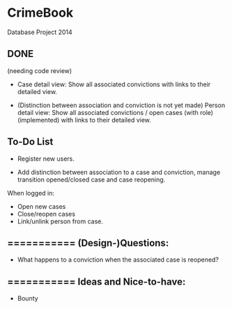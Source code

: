 CrimeBook
=========

Database Project 2014

DONE
-----------
(needing code review)

- Case detail view: Show all associated convictions with links to their detailed view.

- (Distinction between association and conviction is not yet made) Person detail view: Show all associated convictions / open cases (with role) (implemented) with links to their detailed view.


To-Do List
-----------

- Register new users.

- Add distinction between association to a case and conviction, manage transition opened/closed case and case reopening.

When logged in:
  - Open new cases
  - Close/reopen cases
  - Link/unlink person from case.
  


===========
(Design-)Questions:
-----------

- What happens to a conviction when the associated case is reopened?


===========
Ideas and Nice-to-have:
-----------

- Bounty

